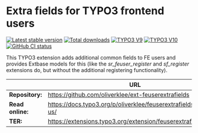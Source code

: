 # Extra fields for TYPO3 frontend users

[![Latest stable version](https://poser.pugx.org/oliverklee/feuserextrafields/v/stable.svg)](https://packagist.org/packages/oliverklee/feuserextrafields)
[![Total downloads](https://poser.pugx.org/oliverklee/feuserextrafields/downloads.svg)](https://packagist.org/packages/oliverklee/feuserextrafields)
[![TYPO3 V9](https://img.shields.io/badge/TYPO3-9-orange.svg)](https://get.typo3.org/version/9)
[![TYPO3 V10](https://img.shields.io/badge/TYPO3-10-orange.svg)](https://get.typo3.org/version/10)
[![GitHub CI status](https://github.com/oliverklee/ext-feuserextrafields/workflows/CI/badge.svg?branch=main)](https://github.com/oliverklee/ext-feuserextrafields/actions)

This TYPO3 extension adds additional common fields to FE users
and provides Extbase models for this (like the *sr_feuser_register* and
*sf_register* extensions do, but without the additional registering
functionality).

|                  | URL                                                               |
|------------------|-------------------------------------------------------------------|
| **Repository:**  | https://github.com/oliverklee/ext-feuserextrafields               |
| **Read online:** | https://docs.typo3.org/p/oliverklee/feuserextrafields/main/en-us/ |
| **TER:**         | https://extensions.typo3.org/extension/feuserextrafields/         |
